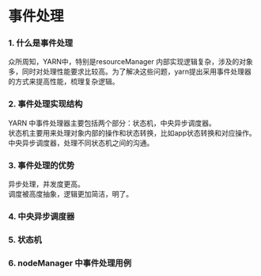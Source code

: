 # 事件处理

### 1. 什么是事件处理
众所周知，YARN中，特别是resourceManager 内部实现逻辑复杂，涉及的对象多，同时对处理性能要求比较高。为了解决这些问题，yarn提出采用事件处理器的方式来提高性能，梳理复杂逻辑。
### 2. 事件处理实现结构  
YARN 中事件处理器主要包括两个部分：状态机，中央异步调度器。  
状态机主要用来处理对象内部的操作和状态转换，比如app状态转换和对应操作。  
中央异步调度器，处理不同状态机之间的沟通。
### 3. 事件处理的优势
异步处理，并发度更高。  
调度被高度抽象，逻辑更加简洁，明了。
### 4. 中央异步调度器
### 5. 状态机
### 6. nodeManager 中事件处理用例
